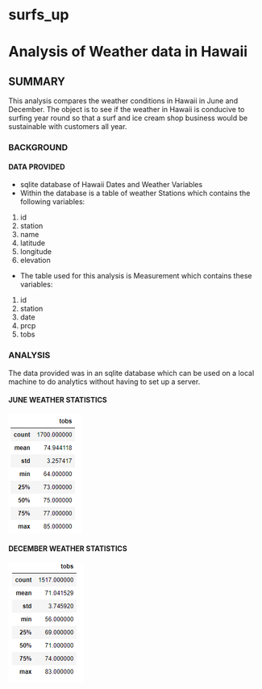 # surfs_up
# Analysis of Weather data in Hawaii
## SUMMARY
This analysis compares the weather conditions in Hawaii in June and December.  The object is to see if the weather in Hawaii is conducive to surfing year round so that a surf and ice cream shop business would be sustainable with customers all year. 
###  BACKGROUND  


#### DATA PROVIDED  
- sqlite database of Hawaii Dates and Weather Variables
- Within the database is a table of weather Stations which contains the following variables:
1. id
2. station
3. name
4. latitude
5. longitude
6. elevation
- The table used for this analysis is Measurement which contains these variables:  
1. id
2. station
3. date
4. prcp  
5. tobs


  
### ANALYSIS

The data provided was in an sqlite database which can be used on a local machine to do analytics without having to set up a server.  
  
#### JUNE WEATHER STATISTICS 
![](https://github.com/xactuary/surfs_up/blob/main/Resources/June_stats.PNG)  
  
#### DECEMBER WEATHER STATISTICS
![](https://github.com/xactuary/surfs_up/blob/main/Resources/Dec_stats.PNG)


  
